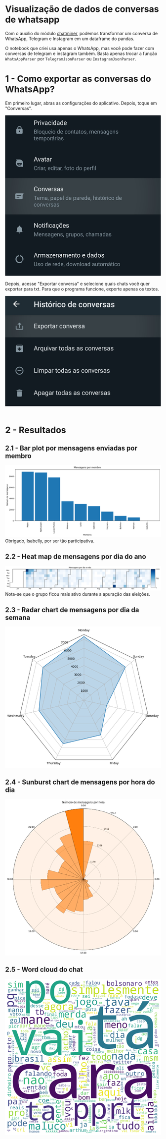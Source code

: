 # Visualização de dados de conversas de whatsapp

Com o auxílio do módulo <a href="https://github.com/joweich/chat-miner">chatminer</a>, podemos transformar um conversa de WhatsApp, Telegram e Instagram em um dataframe do pandas.

O notebook que criei usa apenas o WhatsApp, mas você pode fazer com conversas de telegram e instagram também. Basta apenas trocar a função `WhatsAppParser` por `TelegramJsonParser` ou `InstagramJsonParser`.

# 1 - Como exportar as conversas do WhatsApp?
Em primeiro lugar, abras as configurações do aplicativo. Depois, toque em "Conversas".

<img src="imgs/img1.jpg">

Depois, acesse "Exportar conversa" e selecione quais chats você quer exportar para txt. Para que o programa funcione, exporte apenas os textos.

<img src="imgs/img2.jpg">
<br>
<br>

# 2 - Resultados
## 2.1 - Bar plot por mensagens enviadas por membro
<img src="imgs/barplot.png">
Obrigado, Isabelly, por ser tão participativa.

## 2.2 - Heat map de mensagens por dia do ano
<img src="imgs/heatmap.png">
Nota-se que o grupo ficou mais ativo durante a apuração das eleições.

## 2.3 - Radar chart de mensagens por dia da semana
<img src="imgs/radarchart.png">

## 2.4 - Sunburst chart de mensagens por hora do dia
<img src="imgs/sunburst.png">

## 2.5 - Word cloud do chat
<img src="imgs/wordc.png">
